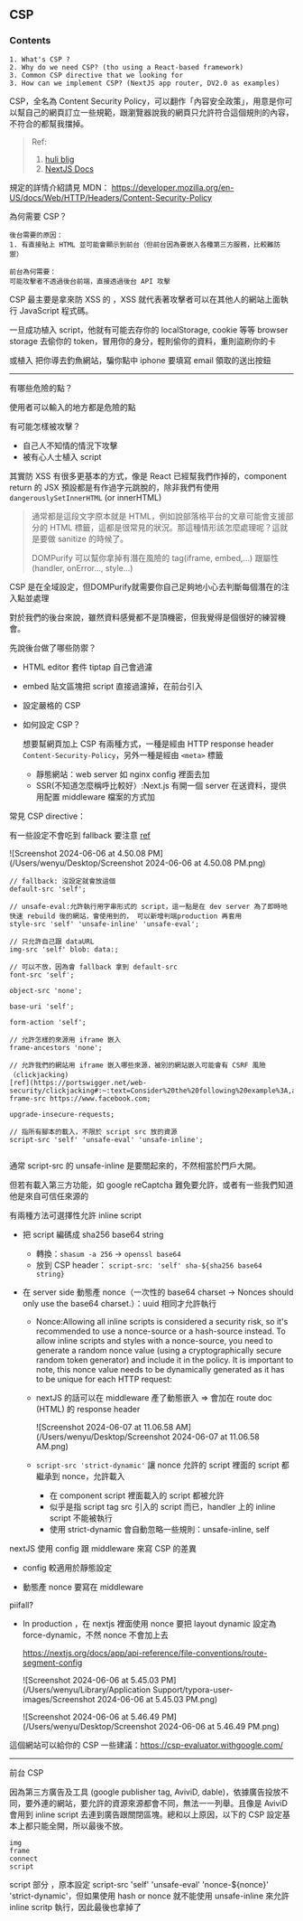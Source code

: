 ## CSP


### Contents

```
1. What's CSP ?
2. Why do we need CSP? (tho using a React-based framework)
3. Common CSP directive that we looking for
3. How can we implement CSP? (NextJS app router, DV2.0 as examples)
```



CSP，全名為 Content Security Policy，可以翻作「內容安全政策」，用意是你可以幫自己的網頁訂立一些規範，跟瀏覽器說我的網頁只允許符合這個規則的內容，不符合的都幫我擋掉。

>  Ref: 
>
> 1. [huli blig](https://aszx87410.github.io/beyond-xss/ch1/browser-security-model/)
> 2. [NextJS Docs](https://nextjs.org/docs/app/building-your-application/configuring/content-security-policy)

規定的詳情介紹請見 MDN： https://developer.mozilla.org/en-US/docs/Web/HTTP/Headers/Content-Security-Policy

為何需要 CSP？

```
後台需要的原因：
1. 有直接貼上 HTML 並可能會顯示到前台（但前台因為要嵌入各種第三方服務，比較難防禦）

前台為何需要：
可能攻擊者不透過後台前端，直接透過後台 API 攻擊
```



CSP 最主要是拿來防 XSS 的 ，XSS 就代表著攻擊者可以在其他人的網站上面執行 JavaScript 程式碼。

一旦成功植入 script，他就有可能去存你的 localStorage, cookie 等等 browser storage 去偷你的 token，冒用你的身分，輕則偷你的資料，重則盜刷你的卡

或植入 <script>location.href='釣魚網站網址'</script> 把你導去釣魚網站，騙你點中 iphone 要填寫 email 領取的送出按鈕

---

有哪些危險的點？

使用者可以輸入的地方都是危險的點

有可能怎樣被攻擊？

- 自己人不知情的情況下攻擊
- 被有心人士植入 script



其實防 XSS 有很多更基本的方式，像是 React 已經幫我們作掉的，component return 的 JSX 預設都是有作過字元跳脫的，除非我們有使用 `dangerouslySetInnerHTML` (or innerHTML)

> 通常都是這段文字原本就是 HTML，例如說部落格平台的文章可能會支援部分的 HTML 標籤，這都是很常見的狀況。那這種情形該怎麼處理呢？這就是要做 sanitize 的時候了。
>
> DOMPurify 可以幫你拿掉有潛在風險的 tag(iframe, embed,...) 跟屬性 (handler, onError..., style...)

CSP 是在全域設定，但DOMPurify就需要你自己足夠地小心去判斷每個潛在的注入點並處理

對於我們的後台來說，雖然資料感覺都不是頂機密，但我覺得是個很好的練習機會。



先說後台做了哪些防禦？

- HTML editor 套件 tiptap 自己會過濾
- embed 貼文區塊把 script 直接過濾掉，在前台引入
- 設定嚴格的 CSP

- 如何設定 CSP？

  想要幫網頁加上 CSP 有兩種方式，一種是經由 HTTP response header `Content-Security-Policy`，另外一種是經由 `<meta>` 標籤

  - 靜態網站：web server 如 nginx config 裡面去加
  - SSR(不知道怎麼稱呼比較好）:Next.js 有開一個 server 在送資料，提供用配置 middleware 檔案的方式加


常見 CSP directive：

有一些設定不會吃到 fallback 要注意 [ref](https://content-security-policy.com/default-src/)

![Screenshot 2024-06-06 at 4.50.08 PM](/Users/wenyu/Desktop/Screenshot 2024-06-06 at 4.50.08 PM.png)

```
// fallback: 沒設定就會放這個
default-src 'self';

// unsafe-eval:允許執行用字串形式的 script，這一點是在 dev server 為了即時地快速 rebuild 後的網站，會使用到的， 可以新增判端production 再套用
style-src 'self' 'unsafe-inline' 'unsafe-eval';

// 只允許自己跟 dataURL
img-src 'self' blob: data:;

// 可以不放，因為會 fallback 拿到 default-src
font-src 'self';

object-src 'none';

base-uri 'self';

form-action 'self';

// 允許怎樣的來源用 iframe 嵌入
frame-ancestors 'none';

// 允許我們的網站用 iframe 嵌入哪些來源，被別的網站嵌入可能會有 CSRF 風險（clickjacking)
[ref](https://portswigger.net/web-security/clickjacking#:~:text=Consider%20the%20following%20example%3A,an%20account%20on%20another%20site.)
frame-src https://www.facebook.com;

upgrade-insecure-requests;

// 指所有腳本的載入，不限於 script src 放的資源
script-src 'self' 'unsafe-eval' 'unsafe-inline';


```



通常 script-src 的 unsafe-inline 是要關起來的，不然相當於門戶大開。

但若有載入第三方功能，如 google reCaptcha 難免要允許，或者有一些我們知道他是來自可信任來源的

有兩種方法可選擇性允許 inline script

- 把 script 編碼成 sha256 base64 string
  - 轉換：`shasum -a 256` -> `openssl base64`
  - 放到 CSP header： `script-src: 'self' sha-${sha256 base64 string}`

- 在 server side 動態產 nonce（一次性的 base64 charset -> Nonces should only use the base64 charset.）：uuid 相同才允許執行

  - Nonce:Allowing all inline scripts is considered a security risk, so it's recommended to use a nonce-source or a hash-source instead. To allow inline scripts and styles with a nonce-source, you need to generate a random nonce value (using a cryptographically secure random token generator) and include it in the policy. It is important to note, this nonce value needs to be dynamically generated as it has to be unique for each HTTP request:

  - nextJS 的話可以在 middleware 產了動態嵌入 => 會加在 route doc (HTML) 的 response header

    ![Screenshot 2024-06-07 at 11.06.58 AM](/Users/wenyu/Desktop/Screenshot 2024-06-07 at 11.06.58 AM.png)

  - `script-src 'strict-dynamic'` 讓 nonce 允許的 script 裡面的 script  都繼承到 nonce，允許載入
  
    - 在 component script 裡面載入的 script 都被允許
    - 似乎是指 script tag src 引入的 script 而已，handler 上的 inline script 不能被執行
    - 使用 strict-dynamic 會自動忽略一些規則：unsafe-inline, self
  

nextJS 使用 config 跟 middleware 來寫 CSP 的差異

- config 較適用於靜態設定

- 動態產 nonce 要寫在 middleware

  

piifall?

- In production ，在 nextjs 裡面使用 nonce 要把 layout dynamic 設定為 force-dynamic，不然 nonce 不會加上去

  https://nextjs.org/docs/app/api-reference/file-conventions/route-segment-config

  ![Screenshot 2024-06-06 at 5.45.03 PM](/Users/wenyu/Library/Application Support/typora-user-images/Screenshot 2024-06-06 at 5.45.03 PM.png)

  ![Screenshot 2024-06-06 at 5.46.49 PM](/Users/wenyu/Desktop/Screenshot 2024-06-06 at 5.46.49 PM.png)

這個網站可以給你的 CSP 一些建議：https://csp-evaluator.withgoogle.com/

---

前台 CSP

因為第三方廣告及工具 (google publisher tag, AviviD, dable)，依據廣告投放不同，要外連的網站，要允許的資源來源都會不同，無法一一列舉。且像是 AviviD 會用到 inline script 去連到廣告跟關閉區塊。總和以上原因，以下的 CSP 設定基本上都只能全開，所以最後不放。

```style 
img
frame 
connect
script
```

script 部分 ，原本設定 script-src 'self' 'unsafe-eval' 'nonce-${nonce}' 'strict-dynamic'，但如果使用 hash or nonce 就不能使用 unsafe-inline 來允許 inline scritp 執行，因此最後也拿掉了



